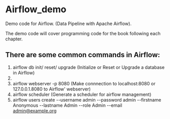 # Airflow_demo
Demo code for Airflow. (Data Pipeline with Apache Airflow).

The demo code will cover programming code for the book following each chapter.

## There are some common commands in Airflow:
1. airflow db init/ reset/ upgrade (Initialize or Reset or Upgrade a database in Airflow)
2. 
3. airflow webserver -p 8080 (Make connnection to localhost:8080 or 127.0.0.1.8080 to Airflow' webserver)
4. airflow scheduler (Generate a scheduler for airflow management)
5. airflow users create --username admin --password admin --firstname Anonymous --lastname Admin --role Admin --email admin@example.org
